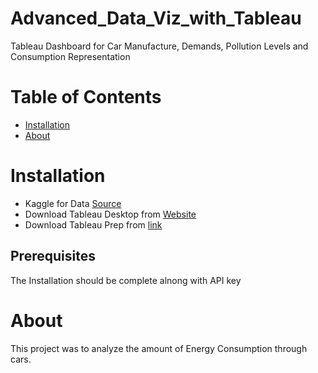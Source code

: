 # Advanced_Data_Viz_with_Tableau

Tableau Dashboard for Car Manufacture, Demands, Pollution Levels and Consumption Representation


# Table of Contents

* [Installation](#installation)
* [About](#about)

<a name="installation"></a>
# Installation

* Kaggle for Data [Source](https://www.kaggle.com/lucabasa/dutch-energy)
* Download Tableau Desktop from [Website](https://www.tableau.com/products/desktop/download)
* Download Tableau Prep from [link](https://www.tableau.com/products/prep)


## Prerequisites
The Installation should be complete alnong with API key


<a name="about"></a>
# About

This project was to analyze the amount of Energy Consumption through cars.
